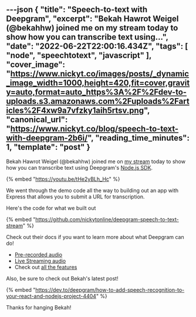 ---json
{
  "title": "Speech-to-text with Deepgram",
  "excerpt": "Bekah Hawrot Weigel (@bekahhw) joined me on my stream today to show how you can transcribe text using...",
  "date": "2022-06-22T22:00:16.434Z",
  "tags": [
    "node",
    "speechtotext",
    "javascript"
  ],
  "cover_image": "https://www.nickyt.co/images/posts/_dynamic_image_width=1000,height=420,fit=cover,gravity=auto,format=auto_https%3A%2F%2Fdev-to-uploads.s3.amazonaws.com%2Fuploads%2Farticles%2F4xw9a7vfzky1aih5rtsv.png",
  "canonical_url": "https://www.nickyt.co/blog/speech-to-text-with-deepgram-2b6i/",
  "reading_time_minutes": 1,
  "template": "post"
}
---

Bekah Hawrot Weigel (@bekahhw) joined me on [my stream](https://livecoding.ca) today to show how you can transcribe text using Deepgram's [Node.js SDK](https://developers.deepgram.com/sdks-tools/sdks/node-sdk/).

{% embed "https://youtu.be/tHe2yBLh_Hc" %}

We went through the demo code all the way to building out an app with Express that allows you to submit a URL for transcription.

Here's the code for what we built out

{% embed "https://github.com/nickytonline/deepgram-speech-to-text-stream" %}

Check out their docs if you want to learn more about what Deepgram can do!

* [Pre-recorded audio](https://developers.deepgram.com/documentation/getting-started/prerecorded/)
* [Live Streaming audio](https://developers.deepgram.com/documentation/getting-started/streaming/)
* Check out [all the features](https://developers.deepgram.com/documentation/features/)

Also, be sure to check out Bekah's latest post!

{% embed "https://dev.to/deepgram/how-to-add-speech-recognition-to-your-react-and-nodejs-project-4404" %}

Thanks for hanging Bekah!
